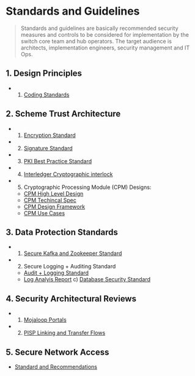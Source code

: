 # Standards and Guidelines 

> Standards and guidelines are basically recommended security measures and controls to be considered for implementation by the switch core team and hub operators. The target audience is architects, implementation engineers, security management and IT Ops.

## 1. Design Principles
- 1. [Coding Standards](../contributors-guide/standards)

## 2. Scheme Trust Architecture 
- 1. [Encryption Standard](https://docs.mojaloop.io/mojaloop-specification/documents/Encryption.html)
- 2. [Signature Standard](https://docs.mojaloop.io/mojaloop-specification/documents/Signature.html)
- 3. [PKI Best Practice Standard](https://docs.mojaloop.io/mojaloop-specification/documents/PKI%20Best%20Practices.html)
- 4. [Interledger Cryptographic interlock](https://docs.mojaloop.io/mojaloop-specification/documents/API%20Definition%20v1.0.html#4-interledger-protocol)
- 5. Cryptographic Processing Module (CPM) Designs:
    - [CPM High Level Design](https://github.com/mojaloop/documentation-artifacts/blob/master/reference/cpm_high_level_design_v1.0.pdf)
    - [CPM Techincal Spec](https://github.com/mojaloop/documentation-artifacts/blob/master/reference/cpm_design_technical_spec_v1.0.pdf)
    - [CPM Design Framework](https://github.com/mojaloop/documentation-artifacts/blob/master/reference/cpm_design_framework_v1.0.pdf)
    - [CPM Use Cases](https://github.com/mojaloop/documentation-artifacts/blob/master/reference/cpm_design_use_cases_v1.0.pdf)

## 3. Data Protection Standards
- 1. [Secure Kafka and Zookeeper Standard](https://github.com/mojaloop/documentation-artifacts/blob/master/reference/kafka_zookeeper_security_standard_v1.0.pdf)
- 2. Secure Logging + Auditing Standard
    - [Audit + Logging Standard](./audit_logging_standard.md)
    - [Log Analyis Report](./log_analysis_report.md)
c) [Database Security Standard](https://github.com/mojaloop/documentation-artifacts/blob/master/reference/database_security_standard_v1.0.pdf)
## 4. Security Architectural Reviews
- 1. [Mojaloop Portals](https://github.com/mojaloop/documentation-artifacts/blob/master/reference/portal_threat_models_v1.0.pdf)
- 2. [PISP Linking and Transfer Flows](https://github.com/mojaloop/documentation-artifacts/blob/master/reference/pisp_thread_analysis_v1.0.pdf)

## 5. Secure Network Access 

- [Standard and Recommendations](https://github.com/mojaloop/documentation-artifacts/blob/master/reference/secure_network_access_v1.0.pdf)

